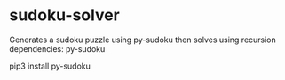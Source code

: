 # sudoku-solver
 Generates a sudoku puzzle using py-sudoku then solves using recursion
dependencies: py-sudoku

pip3 install py-sudoku

